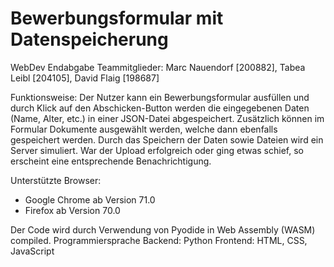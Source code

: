 # Bewerbungsformular mit Datenspeicherung
WebDev Endabgabe
Teammitglieder:
Marc Nauendorf [200882], Tabea Leibl [204105], David Flaig [198687]

Funktionsweise:
Der Nutzer kann ein Bewerbungsformular ausfüllen und durch Klick auf den Abschicken-Button werden die eingegebenen Daten (Name, Alter, etc.) in einer JSON-Datei abgespeichert. Zusätzlich können im Formular Dokumente ausgewählt werden, welche dann ebenfalls gespeichert werden.
Durch das Speichern der Daten sowie Dateien wird ein Server simuliert.
War der Upload erfolgreich oder ging etwas schief, so erscheint eine entsprechende Benachrichtigung.

Unterstützte Browser:
- Google Chrome ab Version 71.0
- Firefox ab Version 70.0

Der Code wird durch Verwendung von Pyodide in Web Assembly (WASM) compiled.
Programmiersprache Backend: Python
                   Frontend: HTML, CSS, JavaScript


